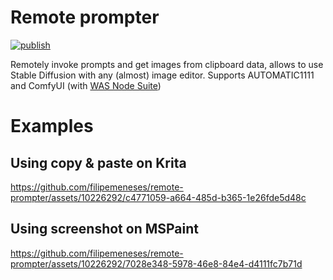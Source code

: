 # Remote prompter

[![publish](https://github.com/filipemeneses/remote-prompter/actions/workflows/main.yml/badge.svg)](https://github.com/filipemeneses/remote-prompter/actions/workflows/main.yml)

Remotely invoke prompts and get images from clipboard data, allows to use Stable Diffusion with any (almost) image editor. Supports AUTOMATIC1111 and ComfyUI (with [WAS Node Suite](https://github.com/WASasquatch/was-node-suite-comfyui))


# Examples

## Using copy & paste on Krita
https://github.com/filipemeneses/remote-prompter/assets/10226292/c4771059-a664-485d-b365-1e26fde5d48c

## Using screenshot on MSPaint
https://github.com/filipemeneses/remote-prompter/assets/10226292/7028e348-5978-46e8-84e4-d4111fc7b71d



